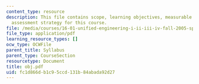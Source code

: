 ```yaml
---
content_type: resource
description: This file contains scope, learning objectives, measurable outcomes and
  assessment strategy for this course.
file: /media/courses/16-01-unified-engineering-i-ii-iii-iv-fall-2005-spring-2006/fc1d866db1c95ccd131b84abada92d27_obj.pdf
file_type: application/pdf
learning_resource_types: []
ocw_type: OCWFile
parent_title: Syllabus
parent_type: CourseSection
resourcetype: Document
title: obj.pdf
uid: fc1d866d-b1c9-5ccd-131b-84abada92d27
---
```

